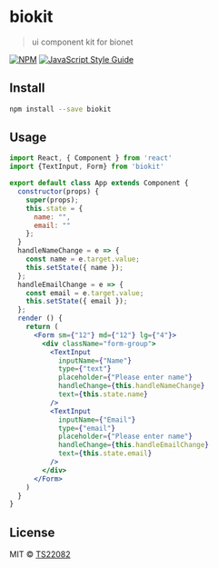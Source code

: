# biokit

> ui component kit for bionet

[![NPM](https://img.shields.io/npm/v/biokit.svg)](https://www.npmjs.com/package/biokit) [![JavaScript Style Guide](https://img.shields.io/badge/code_style-standard-brightgreen.svg)](https://standardjs.com)

## Install

```bash
npm install --save biokit
```

## Usage

```jsx
import React, { Component } from 'react'
import {TextInput, Form} from 'biokit'

export default class App extends Component {
  constructor(props) {
    super(props);
    this.state = {
      name: "",
      email: ""
    };
  }
  handleNameChange = e => {
    const name = e.target.value;
    this.setState({ name });
  };
  handleEmailChange = e => {
    const email = e.target.value;
    this.setState({ email });
  };
  render () {
    return (
      <Form sm={"12"} md={"12"} lg={"4"}>
        <div className="form-group">
          <TextInput
            inputName={"Name"}
            type={"text"}
            placeholder={"Please enter name"}
            handleChange={this.handleNameChange}
            text={this.state.name}
          />
          <TextInput
            inputName={"Email"}
            type={"email"}
            placeholder={"Please enter name"}
            handleChange={this.handleEmailChange}
            text={this.state.email}
          />
        </div>
      </Form>
    )
  }
}
```

## License

MIT © [TS22082](https://github.com/TS22082)
